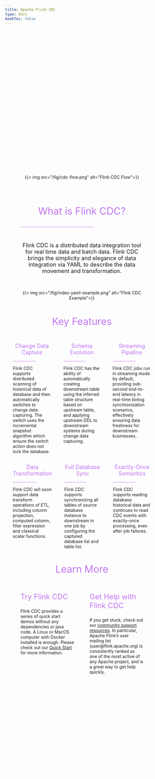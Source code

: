 ```yaml
---
title: Apache Flink CDC
type: docs
bookToc: false
---
```

<!--
Licensed to the Apache Software Foundation (ASF) under one
or more contributor license agreements.  See the NOTICE file
distributed with this work for additional information
regarding copyright ownership.  The ASF licenses this file
to you under the Apache License, Version 2.0 (the
"License"); you may not use this file except in compliance
with the License.  You may obtain a copy of the License at

  http://www.apache.org/licenses/LICENSE-2.0

Unless required by applicable law or agreed to in writing,
software distributed under the License is distributed on an
"AS IS" BASIS, WITHOUT WARRANTIES OR CONDITIONS OF ANY
KIND, either express or implied.  See the License for the
specific language governing permissions and limitations
under the License.
-->

<div style="background-image: url('fig/index-background-header.png'); size:inherit; background-size: auto 100%; overflow: hidden">
    <div style="text-align: center">
        <br><br><br><br><br><br>
        <h1 style="color: #FFFFFF">
            Flink CDC
        </h1>
        <h3 style="color: #FFFFFF">
            A streaming data integration tool
        </h3>
        <br><br><br><br><br><br>
        <br><br><br><br>
    </div>
</div>


<div style="display: flex;">
    <div style="flex: 1;">
    </div>
    <div style="text-align: center; flex: 8;">
          <br><br><br><br>
          {{< img src="/fig/cdc-flow.png" alt="Flink CDC Flow">}}
          <br><br><br><br>
    </div>
    <div style="flex: 1;">
    </div>
</div>


<div style="display: flex;">
    <div style="flex: 1;">
    </div>
    <div style="text-align: center; flex: 8;">
          <p style="color: #BF74F1; font-size: xx-large; padding: 0">What is Flink CDC?</p>
          <hr style="background-color: #BF74F1; width: 60%">
          <br>
          <p style="text-align: center; font-size: large">
            Flink CDC is a distributed data integration tool for real time data and batch data. 
            Flink CDC brings the simplicity and elegance of data integration via YAML to describe
            the data movement and transformation.
          </p>
          <br><br>
          {{< img src="/fig/index-yaml-example.png" alt="Flink CDC Example">}}
          <br><br>
    </div>
    <div style="flex: 1;">
    </div>
    <br><br><br><br> 
</div>


<div style="display: flex;">
    <br><br>
    <div style="flex: 1;">
    </div>
    <div style="text-align: center; flex: 8;">
          <p style="color: #BF74F1; font-size: xx-large; padding: 0">Key Features</p>
    </div>
    <div style="flex: 1;">
    </div>
    <br><br>
</div>

<div style="display: flex;">
    <br><br><br><br>
    <div style="flex: 5%;"></div>
    <div style="text-align: center; flex: 25%;">
          <p style="text-align: center; color: #BF74F1; font-size: large; padding: 0">Change Data Capture</p>
          <hr style="background-color:#BF74F1; width: 60%">
          <p style="text-align: left;">
            Flink CDC supports distributed scanning of historical data of database and then automatically switches to change data capturing. The switch uses the incremental snapshot algorithm which ensure the switch action does not lock the database.  
          </p>
    </div>
    <div style="flex: 8%;"></div>
    <div style="text-align: center; flex: 24%;">
          <p style="text-align: center; color: #BF74F1; font-size: large; padding: 0">Schema Evolution</p>
          <hr style="background-color:#BF74F1; width: 60%">
          <p style="text-align: left;">
            Flink CDC has the ability of automatically creating downstream table using the inferred table structure based on upstream table, and applying upstream DDL to downstream systems during change data capturing.</p>
    </div>
    <div style="flex: 8%;"></div>
    <div style="text-align: center; flex: 25%;">
          <p style="text-align: center; color: #BF74F1; font-size: large; padding: 0">Streaming Pipeline</p>
          <hr style="background-color:#BF74F1; width: 60%">
          <p style="text-align: left;">
            Flink CDC jobs run in streaming mode by default, providing sub-second end-to-end latency in real-time binlog synchronization scenarios, effectively ensuring data freshness for downstream businesses.</p>
    </div>
    <div style="flex: 5%;"></div>
    <br><br><br><br>
    <br><br><br><br>
    <br><br><br><br>
</div>


<div style="display: flex;">
    <br><br><br><br>
    <div style="flex: 5%;"></div>
    <div style="text-align: center; flex: 25%;">
          <p style="text-align: center; color: #BF74F1; font-size: large; padding: 0">Data Transformation</p>
          <hr style="background-color:#BF74F1; width: 60%">
          <p style="text-align: left;">
            Flink CDC will soon support data transform operations of ETL, including column projection, computed column, filter expression and classical scalar functions.</p>
    </div>
    <div style="flex: 8%;"></div>
    <div style="text-align: center; flex: 24%;">
          <p style="text-align: center; color: #BF74F1; font-size: large; padding: 0">Full Database Sync</p>
          <hr style="background-color:#BF74F1; width: 60%">
          <p style="text-align: left;">Flink CDC supports synchronizing all tables of source database instance to downstream in one job by configuring the captured database list and table list.</p>
    </div>
    <div style="flex: 8%;"></div>
    <div style="text-align: center; flex: 25%;">
          <p style="text-align: center; color: #BF74F1; font-size: large; padding: 0">Exactly-Once Semantics</p>
          <hr style="background-color:#BF74F1; width: 60%">
          <p style="text-align: left;">
              Flink CDC supports reading database historical data and continues to read CDC events with exactly-once processing, even after job failures.
          </p>
    </div>
    <div style="flex: 5%;">
    </div>
    <br><br><br><br>
    <br><br><br><br>
    <br><br><br><br>
</div>

<div style="display: flex;">
    <br><br><br><br><br><br>
    <div style="flex: 1;">
    </div>
    <div style="text-align: center; flex: 8;">
          <p style="color: #BF74F1; font-size: xx-large; padding: 0">Learn More</p>
    </div>
    <div style="flex: 1;">
    </div>
    <br><br><br><br>
</div>

<div style="display: flex;">
    <br><br><br><br>
    <div style="flex: 1;">
    </div>
    <div style="text-align: left; flex: 3.5; width: 100%">
          <p style="text-align: left; color: #BF74F1; font-size: x-large; padding: 0">Try Flink CDC</p>
          <p style="text-align: left;">
        Flink CDC provides a series of quick start demos without any dependencies or java code. A Linux or MacOS computer with Docker installed is enough. 
        Please check out our <a href="docs/get-started/introduction">Quick Start</a> for more information.
         </p>
    </div>
    <div style="flex: 1;"></div>
    <div style="text-align: left; flex: 3.5; width: 100%">
          <p style="text-align: left; color: #BF74F1; font-size: x-large; padding: 0">Get Help with Flink CDC</p>
          <p style="text-align: left;">
            If you get stuck, check out our <a href="https://flink.apache.org/community.html">community support resources</a>. 
                In particular, Apache Flink’s user mailing list (user@flink.apache.org) is consistently ranked as one of the most active of
                any Apache project, and is a great way to get help quickly.</p>
    </div>
    <div style="flex: 1;">
    </div>
    <br><br><br><br>
    <br><br><br><br>
    <br><br><br><br>
</div>

<div style="background-image: url('fig/index-background-footer.png'); size:inherit; background-size: auto 100%; overflow: hidden">
     <div style="text-align: center">
        <br><br><br><br><br>
        <br><br><br><br><br>
        <h1 style="color: transparent">
             Flink CDC is developed under the umbrella of Apache Flink.
        </h1>
        <p style="color: #FFFFFF; font-size: medium; text-align:left">
             &nbsp;&nbsp;&nbsp;&nbsp;Flink CDC is developed under the umbrella of <a style="color: #FFFFFF" href="https://flink.apache.org">Apache Flink</a>.
        </p>
        <br><br>
    </div>
</div>
